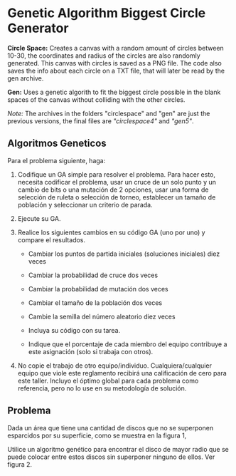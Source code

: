 # Genetic Algorithm Biggest Circle Generator

**Circle Space:** Creates a canvas with a random amount of circles between 10-30, the coordinates and radius of the circles are also randomly generated. This canvas with circles is saved as a PNG file. The code also saves the info about each circle on a TXT file, that will later be read by the gen archive.

**Gen:** Uses a genetic algorith to fit the biggest circle possible in the blank spaces of the canvas without colliding with the other circles.

*Note:* The archives in the folders "circlespace" and "gen" are just the previous versions, the final files are *"circlespace4"* and *"gen5"*.

## Algoritmos Geneticos

Para el problema siguiente, haga:

1. Codifique un GA simple para resolver el problema. Para hacer esto, necesita codificar el problema, usar un cruce de un solo punto y un cambio de bits o una mutación de 2 opciones, usar una forma de selección de ruleta o selección de torneo, establecer un tamaño de población y seleccionar un criterio de parada.

2. Ejecute su GA.

3. Realice los siguientes cambios en su código GA (uno por uno) y compare el resultados.

    - Cambiar los puntos de partida iniciales (soluciones iniciales) diez veces

    - Cambiar la probabilidad de cruce dos veces

    - Cambiar la probabilidad de mutación dos veces
    - Cambiar el tamaño de la población dos veces
    - Cambie la semilla del número aleatorio diez veces
    - Incluya su código con su tarea.
    - Indique que el porcentaje de cada miembro del equipo contribuye a este asignación (solo si trabaja con otros).

4. No copie el trabajo de otro equipo/individuo. Cualquiera/cualquier equipo que viole este reglamento recibirá una calificación de cero para este taller.
Incluyo el óptimo global para cada problema como referencia, pero no lo use en su metodología de solución.

## Problema

Dada un área que tiene una cantidad de discos que no se superponen esparcidos por su superficie, como se muestra en la figura 1,

Utilice un algoritmo genético para encontrar el disco de mayor radio que se puede colocar entre estos discos sin superponer ninguno de ellos.  Ver figura 2.